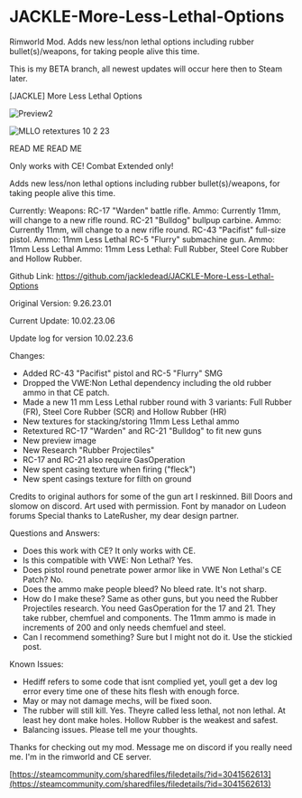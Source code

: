 # JACKLE-More-Less-Lethal-Options
Rimworld Mod. Adds new less/non lethal options including rubber bullet(s)/weapons, for taking people alive this time.

This is my BETA branch, all newest updates will occur here then to Steam later.

[JACKLE] More Less Lethal Options

![Preview2](https://github.com/jackledead/JACKLE-More-Less-Lethal-Options/assets/75153234/ac6137d6-f0bf-4809-95c2-692f0d389301)

![MLLO retextures 10 2 23](https://github.com/jackledead/JACKLE-More-Less-Lethal-Options/assets/75153234/9a18e076-0237-445c-b64a-0bc391313ede)

READ ME READ ME

Only works with CE! Combat Extended only!

Adds new less/non lethal options including rubber bullet(s)/weapons, for taking people alive this time.

Currently:
Weapons:
RC-17 "Warden" battle rifle. Ammo: Currently 11mm, will change to a new rifle round.
RC-21 "Bulldog" bullpup carbine. Ammo: Currently 11mm, will change to a new rifle round.
RC-43 "Pacifist" full-size pistol. Ammo: 11mm Less Lethal
RC-5 "Flurry" submachine gun. Ammo: 11mm Less Lethal
Ammo:
11mm Less Lethal: Full Rubber, Steel Core Rubber and Hollow Rubber.

Github Link: https://github.com/jackledead/JACKLE-More-Less-Lethal-Options

Original Version: 9.26.23.01

Current Update: 10.02.23.06

Update log for version 10.02.23.6

Changes:

- Added RC-43 "Pacifist" pistol and RC-5 "Flurry" SMG
- Dropped the VWE:Non Lethal dependency including the old rubber ammo in that CE patch.
- Made a new 11 mm Less Lethal rubber round with 3 variants: Full Rubber (FR), Steel Core Rubber (SCR) and Hollow Rubber (HR)
- New textures for stacking/storing 11mm Less Lethal ammo
- Retextured RC-17 "Warden" and RC-21 "Bulldog" to fit new guns
- New preview image
- New Research "Rubber Projectiles"
- RC-17 and RC-21 also require GasOperation
- New spent casing texture when firing ("fleck")
- New spent casings texture for filth on ground

Credits to original authors for some of the gun art I reskinned. Bill Doors and slomow on discord. Art used with permission.
Font by manador on Ludeon forums
Special thanks to LateRusher, my dear design partner.

Questions and Answers:

- Does this work with CE? It only works with CE.
- Is this compatible with VWE: Non Lethal? Yes.
- Does pistol round penetrate power armor like in VWE Non Lethal's CE Patch? No.
- Does the ammo make people bleed? No bleed rate. It's not sharp.
- How do I make these? Same as other guns, but you need the Rubber Projectiles research. You need GasOperation for the 17 and 21. They take rubber, chemfuel and components. The 11mm ammo is made in increments of 200 and only needs chemfuel and steel.
- Can I recommend something? Sure but I might not do it. Use the stickied post.

Known Issues:

- Hediff refers to some code that isnt complied yet, youll get a dev log error every time one of these hits flesh with enough force.
- May or may not damage mechs, will be fixed soon.
- The rubber will still kill. Yes. Theyre called less lethal, not non lethal. At least hey dont make holes. Hollow Rubber is the weakest and safest.
- Balancing issues. Please tell me your thoughts.

Thanks for checking out my mod. Message me on discord if you really need me. I'm in the rimworld and CE server.

[https://steamcommunity.com/sharedfiles/filedetails/?id=3041562613](https://steamcommunity.com/sharedfiles/filedetails/?id=3041562613)

